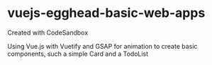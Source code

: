 # vuejs-egghead-basic-web-apps
Created with CodeSandbox

Using Vue.js with Vuetify and GSAP for animation to create basic components, such a simple Card and a TodoList
